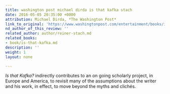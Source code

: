 ```yaml
---
title: washington post michael dirda is that kafka stach
date: 2016-05-05 20:35:00 +0000
attribution: Michael Dirda, *The Washington Post*
link_to_original: 'https://www.washingtonpost.com/entertainment/books/is-that-kafka-a-new-book-reveals-a-pool-playing-moviegoer-afraid-of-mice/2016/03/23/7952206c-ebc0-11e5-b0fd-073d5930a7b7_story.html '
nd_author_of_this_review: ''
related_author: author/reiner-stach.md
related_books:
- book/is-that-kafka.md
description: ''
weight: 1
layout: none

---
```

*Is that Kafka?* indirectly contributes to an on going scholarly project, in Europe and America, to revisit many of the assumptions about the writer and his work, in effect, to move beyond the myths and clichés.

